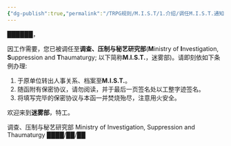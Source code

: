 ```yaml
---
{"dg-publish":true,"permalink":"/TRPG规则/M.I.S.T/1.介绍/调任M.I.S.T.通知函/"}
---
```


██████，

因工作需要，您已被调任至**调查、压制与秘艺研究部**(**M**inistry of **I**nvestigation, **S**uppression and **T**haumaturgy; 以下简称**M.I.S.T.**，迷雾部)。请即刻依如下条例办理:

1. 于原单位转出人事关系、档案至**M.I.S.T.**。
2. 随函附有保密协议，请勿阅读，并于最后一页签名处以工整字迹签名。
3. 将填写完毕的保密协议与本函一并焚烧殆尽，注意用火安全。

欢迎来到**迷雾部**，特工。

调查、压制与秘艺研究部
Ministry of Investigation, Suppression and Thaumaturgy
████/██/██
